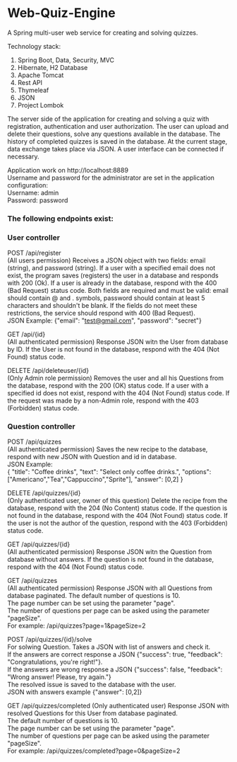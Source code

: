 # Web-Quiz-Engine
A Spring multi-user web service for creating and solving quizzes.

Technology stack:

1) Spring Boot, Data, Security, MVC
2) Hibernate, H2 Database
3) Apache Tomcat
4) Rest API
5) Thymeleaf
6) JSON
7) Project Lombok

The server side of the application for creating and solving a quiz with registration, authentication and user authorization. 
The user can upload and delete their questions, solve any questions available in the database. The history of completed quizzes is saved in the database.
At the current stage, data exchange takes place via JSON. A user interface can be connected if necessary.

Application work on http://localhost:8889  
Username and password for the administrator are set in the application configuration:  
Username: admin   
Password: password

### The following endpoints exist: ###

### User controller ###

POST /api/register  
(All users permission) Receives a JSON object with two fields: email (string), and password (string). 
If a user with a specified email does not exist, the program saves (registers) the user in a database and responds with 200 (Ok). 
If a user is already in the database, respond with the 400 (Bad Request) status code. 
Both fields are required and must be valid: email should contain @ and . symbols, password should contain at least 5 characters and shouldn't be blank.
If the fields do not meet these restrictions, the service should respond with 400 (Bad Request).  
JSON Example: {"email": "test@gmail.com", "password": "secret"}

GET /api/{id}  
(All authenticated permission) Response JSON witn the User from database by ID.
If the User is not found in the database, respond with the 404 (Not Found) status code. 

DELETE /api/deleteuser/{id}  
(Only Admin role permission) Removes the user and all his Questions from the database, respond with the 200 (OK) status code. 
If a user with a specified id does not exist, respond with the 404 (Not Found) status code. 
If the request was made by a non-Admin role, respond with the 403 (Forbidden) status code.

### Question controller ###

POST /api/quizzes  
(All authenticated permission) Saves the new recipe to the database, respond with new JSON with Question and id in database.  
JSON Example:  
{
  "title": "Coffee drinks",
  "text": "Select only coffee drinks.",
  "options": ["Americano","Tea","Cappuccino","Sprite"],
  "answer": [0,2]
}

DELETE /api/quizzes/{id}  
(Only authenticated user, owner of this question) Delete the recipe from the database, respond with the 204 (No Content) status code.
If the question is not found in the database, respond with the 404 (Not Found) status code.
If the user is not the author of the question, respond with the 403 (Forbidden) status code.

GET /api/quizzes/{id}  
(All authenticated permission) Response JSON witn the Question from database without answers. 
If the question is not found in the database, respond with the 404 (Not Found) status code. 

GET /api/quizzes  
(All authenticated permission) Response JSON with all Questions from database paginated.
The default number of questions is 10.  
The page number can be set using the parameter "page".  
The number of questions per page can be asked using the parameter "pageSize".  
For example: /api/quizzes?page=1&pageSize=2

POST /api/quizzes/{id}/solve  
For solwing Question. Takes a JSON with list of answers and check it.  
If the answers are correct response a JSON {"success": true, "feedback": "Congratulations, you're right!"}.  
If the answers are wrong  response a JSON {"success": false, "feedback": "Wrong answer! Please, try again."}  
The resolved issue is saved to the database with the user.  
JSON with answers example {"answer": [0,2]}

GET /api/quizzes/completed
(Only authenticated user) Response JSON with resolved Questions for this User from database paginated.  
The default number of questions is 10.  
The page number can be set using the parameter "page".  
The number of questions per page can be asked using the parameter "pageSize".  
For example: /api/quizzes/completed?page=0&pageSize=2
